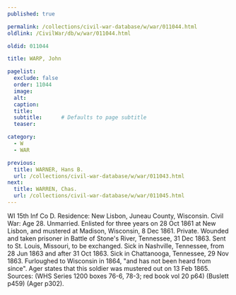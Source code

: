 ```yaml
---
published: true

permalink: /collections/civil-war-database/w/war/011044.html
oldlink: /CivilWar/db/w/war/011044.html

oldid: 011044

title: WARP, John

pagelist:
  exclude: false
  order: 11044
  image: 
  alt:
  caption:
  title:
  subtitle:      # Defaults to page subtitle
  teaser:

category: 
  - W 
  - WAR

previous:
  title: WARNER, Hans B.
  url: /collections/civil-war-database/w/war/011043.html  
next:
  title: WARREN, Chas.
  url: /collections/civil-war-database/w/war/011045.html   
---
```

WI 15th Inf Co D. Residence: New Lisbon, Juneau County, Wisconsin. Civil War: Age 28. Unmarried. Enlisted for three years on 28 Oct 1861 at New Lisbon, and mustered at Madison, Wisconsin, 8 Dec 1861. Private. Wounded and taken prisoner in Battle of Stone&#39;s River, Tennessee, 31 Dec 1863. Sent to St. Louis, Missouri, to be exchanged. Sick in Nashville, Tennessee, from 28 Jun 1863 and after 31 Oct 1863. Sick in Chattanooga, Tennessee, 29 Nov 1863. Furloughed to Wisconsin in 1864, &quot;and has not been heard from since&quot;. Ager states that this soldier was mustered out on 13 Feb 1865. Sources: (WHS Series 1200 boxes 76-6, 78-3; red book vol 20 p64) (Buslett p459) (Ager p302).